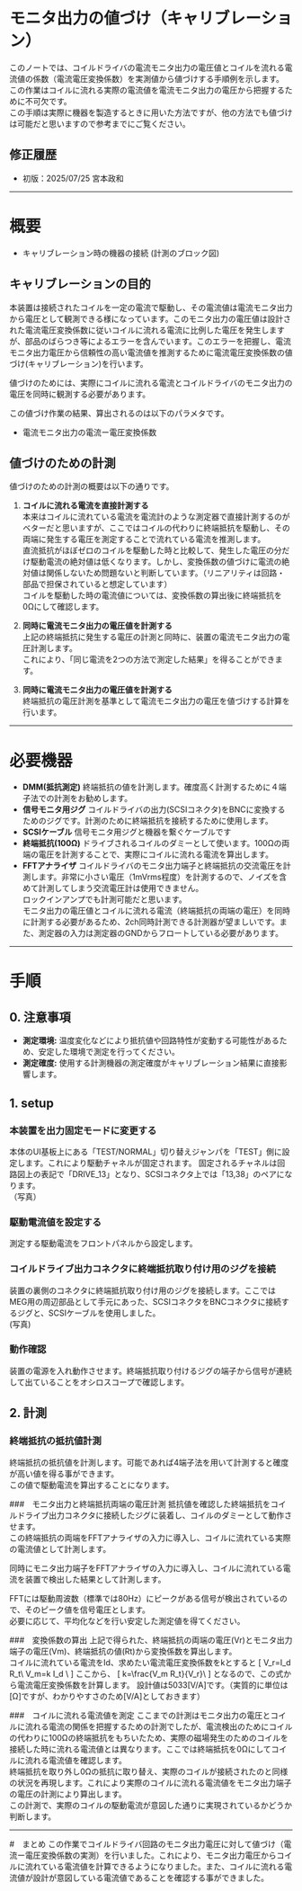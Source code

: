 # モニタ出力の値づけ（キャリブレーション）
このノートでは、コイルドライバの電流モニタ出力の電圧値とコイルを流れる電流値の係数（電流電圧変換係数）を実測値から値づけする手順例を示します。  
この作業はコイルに流れる実際の電流値を電流モニタ出力の電圧から把握するために不可欠です。  
この手順は実際に機器を製造するときに用いた方法ですが、他の方法でも値づけは可能だと思いますので参考までにご覧ください。</br>

## 修正履歴
- 初版：2025/07/25  宮本政和
---
# 概要
- キャリブレーション時の機器の接続
(計測のブロック図)

## キャリブレーションの目的

本装置は接続されたコイルを一定の電流で駆動し、その電流値は電流モニタ出力から電圧として観測できる様になっています。このモニタ出力の電圧値は設計された電流電圧変換係数に従いコイルに流れる電流に比例した電圧を発生しますが、部品のばらつき等によるエラーを含んでいます。このエラーを把握し、電流モニタ出力電圧から信頼性の高い電流値を推測するために電流電圧変換係数の値づけ(キャリブレーション)を行います。


値づけのためには、実際にコイルに流れる電流とコイルドライバのモニタ出力の電圧を同時に観測する必要があります。  

この値づけ作業の結果、算出されるのは以下のパラメタです。
- 電流モニタ出力の電流ー電圧変換係数 

## 値づけのための計測
値づけのための計測の概要は以下の通りです。

1. **コイルに流れる電流を直接計測する**  
  本来はコイルに流れている電流を電流計のような測定器で直接計測するのがベターだと思いますが、ここではコイルの代わりに終端抵抗を駆動し、その両端に発生する電圧を測定することで流れている電流を推測します。  
  直流抵抗がほぼゼロのコイルを駆動した時と比較して、発生した電圧の分だけ駆動電流の絶対値は低くなります。しかし、変換係数の値づけに電流の絶対値は関係しないため問題ないと判断しています。（リニアリティは回路・部品で担保されていると想定しています）  
  コイルを駆動した時の電流値については、変換係数の算出後に終端抵抗を0Ωにして確認します。  
  
1. **同時に電流モニタ出力の電圧値を計測する**  
上記の終端抵抗に発生する電圧の計測と同時に、装置の電流モニタ出力の電圧計測します。  
これにより、「同じ電流を2つの方法で測定した結果」を得ることができます。

1. **同時に電流モニタ出力の電圧値を計測する**  
終端抵抗の電圧計測を基準として電流モニタ出力の電圧を値づけする計算を行います。  

---

# 必要機器
- **DMM(抵抗測定)**
  終端抵抗の値を計測します。確度高く計測するために４端子法での計測をお勧めします。
- **信号モニタ用ジグ**
  コイルドライバの出力(SCSIコネクタ)をBNCに変換するためのジグです。計測のために終端抵抗を接続するために使用します。</br>
- **SCSIケーブル**
  信号モニタ用ジグと機器を繋ぐケーブルです</br>
- **終端抵抗(100Ω)**
    ドライブされるコイルのダミーとして使います。100Ωの両端の電圧を計測することで、実際にコイルに流れる電流を算出します。</br>
- **FFTアナライザ**
  コイルドライバのモニタ出力端子と終端抵抗の交流電圧を計測します。非常に小さい電圧（1mVrms程度）を計測するので、ノイズを含めて計測してしまう交流電圧計は使用できません。  
  ロックインアンプでも計測可能だと思います。  
  モニタ出力の電圧値とコイルに流れる電流（終端抵抗の両端の電圧）を同時に計測する必要があるため、2ch同時計測できる計測器が望ましいです。また、測定器の入力は測定器のGNDからフロートしている必要があります。  

---

# 手順

## 0. 注意事項

* **測定環境:** 温度変化などにより抵抗値や回路特性が変動する可能性があるため、安定した環境で測定を行ってください。
* **測定確度:** 使用する計測機器の測定確度がキャリブレーション結果に直接影響します。
## 1. setup
### 本装置を出力固定モードに変更する
本体のUI基板上にある「TEST/NORMAL」切り替えジャンパを「TEST」側に設定します。これにより駆動チャネルが固定されます。 
固定されるチャネルは回路図上の表記で「DRIVE_13」となり、SCSIコネクタ上では「13,38」のペアになります。  
（写真）
### 駆動電流値を設定する
測定する駆動電流をフロントパネルから設定します。
### コイルドライブ出力コネクタに終端抵抗取り付け用のジグを接続
装置の裏側のコネクタに終端抵抗取り付け用のジグを接続します。ここではMEG用の周辺部品として手元にあった、SCSIコネクタをBNCコネクタに接続するジグと、SCSIケーブルを使用しました。  
(写真)

### 動作確認
装置の電源を入れ動作させます。終端抵抗取り付けるジグの端子から信号が連続して出ていることをオシロスコープで確認します。  

## 2. 計測
### 終端抵抗の抵抗値計測
終端抵抗の抵抗値を計測します。可能であれば4端子法を用いて計測すると確度が高い値を得る事ができます。  
この値で駆動電流を算出することになります。

###　モニタ出力と終端抵抗両端の電圧計測
抵抗値を確認した終端抵抗をコイルドライブ出力コネクタに接続したジグに装着し、コイルのダミーとして動作させます。  
この終端抵抗の両端をFFTアナライザの入力に導入し、コイルに流れている実際の電流値として計測します。

同時にモニタ出力端子をFFTアナライザの入力に導入し、コイルに流れている電流を装置で検出した結果として計測します。

FFTには駆動周波数（標準では80Hz）にピークがある信号が検出されているので、そのピーク値を信号電圧とします。  
必要に応じて、平均化などを行い安定した測定値を得てください。

###　変換係数の算出
上記で得られた、終端抵抗の両端の電圧(Vr)とモニタ出力端子の電圧(Vm)、終端抵抗の値(Rt)から変換係数を算出します。  
コイルに流れている電流をId、求めたい電流電圧変換係数をkとすると
\[
  V_r=I_d R_t\\
  V_m=k I_d \\
 \]
 ここから、
 \[
  k=\frac{V_m R_t}{V_r}\\
 \]
となるので、この式から電流電圧変換係数を計算します。
設計値は5033[V/A]です。（実質的に単位は[Ω]ですが、わかりやすさのため[V/A]としておきます）

###　コイルに流れる電流値を測定
ここまでの計測はモニタ出力の電圧とコイルに流れる電流の関係を把握するための計測でしたが、電流検出のためにコイルの代わりに100Ωの終端抵抗をもちいたため、実際の磁場発生のためのコイルを接続した時に流れる電流値とは異なります。ここでは終端抵抗を0Ωにしてコイルに流れる電流値を確認します。  
終端抵抗を取り外し0Ωの抵抗に取り替え、実際のコイルが接続されたのと同様の状況を再現します。これにより実際のコイルに流れる電流値をモニタ出力端子の電圧の計測により算出します。  
この計測で、実際のコイルの駆動電流が意図した通りに実現されているかどうか判断します。

---

#　まとめ
この作業でコイルドライバ回路のモニタ出力電圧に対して値づけ（電流ー電圧変換係数の実測）を行いました。これにより、モニタ出力電圧からコイルに流れている電流値を計算できるようになりました。また、コイルに流れる電流値が設計が意図している電流値であることを確認する事ができました。


<!-- ---
## モニタ回路のキャリブレーション：正確な電流値の把握のために

この解説文では、定電流回路に付属するモニタ回路のキャリブレーション（値づけ）方法についてご説明します。この作業は、コイルに流れる実際の電流値を、モニタ回路の出力電圧から正確に把握するために不可欠です。

---

### 1. キャリブレーションの目的

定電流回路は、コイルに一定の電流を供給するように設計されていますが、モニタ回路が出力する電圧値が、必ずしも実際の電流値を正確に反映しているとは限りません。この誤差を修正し、モニタ回路の出力電圧から信頼性の高い電流値を得るためにキャリブレーションを行います。

---

### 2. キャリブレーションに必要なもの

* **定電流回路本体:** モニタ回路が付属している装置。
* **高精度抵抗:** コイルの代わりに接続し、既知の抵抗値に基づいて電流値を測定するために使用します。抵抗値は、想定される電流値範囲で十分な電圧降下が得られるように選択してください。
* **高精度電圧計（マルチメータ）:** 高精度抵抗の両端電圧、およびモニタ回路の出力電圧を測定するために使用します。
* **接続ケーブル:** 各機器を適切に接続するためのケーブル。 -->

<!-- ---

### 3. キャリブレーションの手順

#### 3.1. 測定準備

1.  **コイルの取り外しと抵抗の接続:** 定電流回路から実際のコイルを取り外し、その代わりに高精度抵抗を接続します。この抵抗に流れる電流が、実測される電流の基準となります。
2.  **電圧計の接続:**
    * 一つ目の電圧計を高精度抵抗の両端に並列に接続します。この電圧計で測定される電圧と抵抗値から、抵抗に流れる電流（＝コイルに流れると見なす電流）を算出します。
    * 二つ目の電圧計をモニタ回路の出力端子に接続します。

#### 3.2. 電流値と出力電圧の測定

1.  **電流設定と測定:** 定電流回路の電流設定を段階的に変化させ、それぞれの設定値で以下の測定を同時に行います。
    * 高精度抵抗の両端電圧 ($V_R$) を測定します。
    * モニタ回路の出力電圧 ($V_{MON}$) を測定します。
2.  **実電流値の算出:** 測定した高精度抵抗の電圧 ($V_R$) と抵抗値 ($R$) から、オームの法則（$I = V_R / R$）を用いて、その時の実際の電流値 ($I_{ACTUAL}$) を算出します。

#### 3.3. データ分析とキャリブレーションカーブの作成

1.  **データ記録:** 各電流設定値における $I_{ACTUAL}$ と $V_{MON}$ のペアを記録します。
2.  **グラフ作成:** 縦軸に $I_{ACTUAL}$、横軸に $V_{MON}$ をとり、測定データをプロットします。
3.  **近似曲線の導出:** プロットされた点から、直線または多項式などの近似曲線を導き出します。この近似曲線が、モニタ回路の出力電圧 ($V_{MON}$) から実際の電流値 ($I_{ACTUAL}$) を推定するためのキャリブレーションカーブとなります。理想的には、直線的な関係が得られるはずです。

---

### 4. キャリブレーション結果の活用

キャリブレーションカーブが得られれば、以降はモニタ回路の出力電圧 ($V_{MON}$) を測定するだけで、その時のコイルに流れる実際の電流値を推定できるようになります。これにより、装置の動作状況をより正確に把握し、制御することが可能になります。

---

### 5. 注意事項

* **測定環境:** 温度変化などにより抵抗値や回路特性が変動する可能性があるため、安定した環境で測定を行ってください。
* **測定精度:** 使用する電圧計や抵抗の精度がキャリブレーション結果に直接影響します。可能な限り高精度の機器を使用してください。
* **定期的な再キャリブレーション:** 装置の使用状況や経年変化によって特性が変化する可能性があるため、定期的な再キャリブレーションを推奨します。

---

ご不明な点がございましたら、お気軽にお尋ねください。 -->
